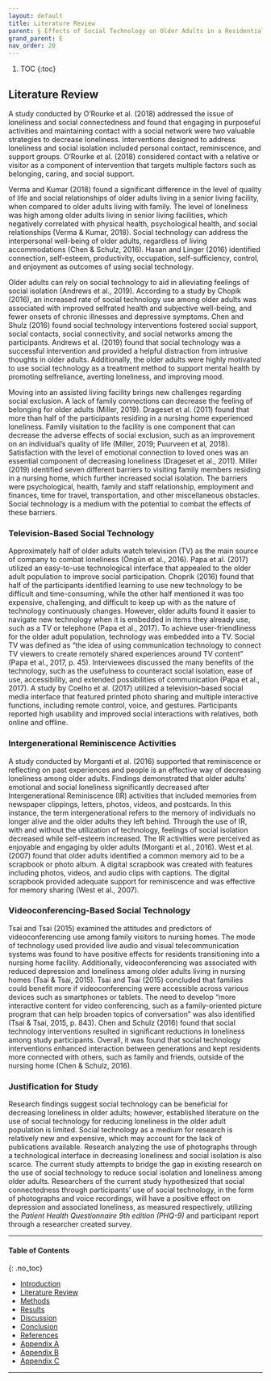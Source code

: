 ```yaml
---
layout: default
title: Literature Review
parent: § Effects of Social Technology on Older Adults in a Residential Living Facility 
grand_parent: E 
nav_order: 20 
---
```

<style>
.dont-break-out {
  /* These are technically the same, but use both */
  overflow-wrap: break-word;
  word-wrap: break-word;

     -ms-word-break: break-all;
  /* This is the dangerous one in WebKit, as it breaks things wherever */
  word-break: break-all;
  /* Instead use this non-standard one: */
  word-break: break-word;
}

.youtube-container {
    position: relative;
    width: 100%;
    height: 0;
    padding-bottom: 56.25%;
}
.youtube-video {
    position: absolute;
    top: 0;
    left: 0;
    width: 100%;
    height: 100%;
}

</style>

<div class="dont-break-out" markdown="1">

1. TOC
{:toc}

## Literature Review
A study conducted by O’Rourke et al. (2018) addressed the issue of loneliness and social connectedness and found that engaging in purposeful activities and maintaining contact with a social network were two valuable strategies to decrease loneliness. Interventions designed to address loneliness and social isolation included personal contact, reminiscence, and support groups. O’Rourke et al. (2018) considered contact with a relative or visitor as a component of intervention that targets multiple factors such as belonging, caring, and social support.

Verma and Kumar (2018) found a significant difference in the level of quality of life and social relationships of older adults living in a senior living facility, when compared to older adults living with family. The level of loneliness was high among older adults living in senior living facilities, which negatively correlated with physical health, psychological health, and social relationships (Verma & Kumar, 2018). Social technology can address the interpersonal well-being of older adults, regardless of living accommodations (Chen & Schulz, 2016). Hasan and Linger (2016) identified connection, self-esteem, productivity, occupation, self-sufficiency, control, and enjoyment as outcomes of using social technology.

Older adults can rely on social technology to aid in alleviating feelings of social isolation (Andrews et al., 2019). According to a study by Chopik (2016), an increased rate of social technology use among older adults was associated with improved selfrated health and subjective well-being, and fewer onsets of chronic illnesses and depressive symptoms. Chen and Shulz (2016) found social technology interventions fostered social support, social contacts, social connectivity, and social networks among the participants. Andrews et al. (2019) found that social technology was a successful intervention and provided a helpful distraction from intrusive thoughts in older adults. Additionally, the older adults were highly motivated to use social technology as a treatment method to support mental health by promoting selfreliance, averting loneliness, and improving mood.

Moving into an assisted living facility brings new challenges regarding social exclusion. A lack of family connections can decrease the feeling of belonging for older adults (Miller, 2019). Drageset et al. (2011) found that more than half of the participants residing in a nursing home experienced loneliness. Family visitation to the facility is one component that can decrease the adverse effects of social exclusion, such as an improvement on an individual’s quality of life (Miller, 2019; Puurveen et al, 2018). Satisfaction with the level of emotional connection to loved ones was an essential component of decreasing loneliness (Drageset et al., 2011). Miller (2019) identified seven different barriers to visiting family members residing in a nursing home, which further increased social isolation. The barriers were psychological, health, family and staff relationship, employment and finances, time for travel, transportation, and other miscellaneous obstacles. Social technology is a medium with the potential to combat the effects of these barriers.

### Television-Based Social Technology
Approximately half of older adults watch television (TV) as the main source of company to combat loneliness (Öngün et al., 2016). Papa et al. (2017) utilized an easy-to-use technological interface that appealed to the older adult population to improve social participation. Choprik (2016) found that half of the participants identified learning to use new technology to be difficult and time-consuming, while the other half mentioned it was too expensive, challenging, and difficult to keep up with as the nature of technology continuously changes. However, older adults found it easier to navigate new technology when it is embedded in items they already use, such as a TV or telephone (Papa et al., 2017). To achieve user-friendliness for the older adult population, technology was embedded into a TV. Social TV was defined as “the idea of using communication technology to connect TV viewers to create remotely shared experiences around TV content” (Papa et al., 2017, p. 45). Interviewees discussed the many benefits of the technology, such as the usefulness to counteract social isolation, ease of use, accessibility, and extended possibilities of communication (Papa et al., 2017). A study by Coelho et al. (2017) utilized a television-based social media interface that featured printed photo sharing and multiple interactive functions, including remote control, voice, and gestures. Participants reported high usability and improved social interactions with relatives, both online and offline.

### Intergenerational Reminiscence Activities
A study conducted by Morganti et al. (2016) supported that reminiscence or reflecting on past experiences and people is an effective way of decreasing loneliness among older adults. Findings demonstrated that older adults’ emotional and social loneliness significantly decreased after Intergenerational Reminiscence (IR) activities that included memories from newspaper clippings, letters, photos, videos, and postcards. In this instance, the term intergenerational refers to the memory of individuals no longer alive and the older adults they left behind. Through the use of IR, with and without the utilization of technology, feelings of social isolation decreased while self-esteem increased. The IR activities were perceived as enjoyable and engaging by older adults (Morganti et al., 2016). West et al. (2007) found that older adults identified a common memory aid to be a scrapbook or photo album. A digital scrapbook was created with features including photos, videos, and audio clips with captions. The digital scrapbook provided adequate support for reminiscence and was effective for memory sharing (West et al., 2007).

### Videoconferencing-Based Social Technology 
Tsai and Tsai (2015) examined the attitudes and predictors of videoconferencing use among family visitors to nursing homes. The mode of technology used provided live audio and visual telecommunication systems was found to have positive effects for residents transitioning into a nursing home facility. Additionally, videoconferencing was associated with reduced depression and loneliness among older adults living in nursing homes (Tsai & Tsai, 2015). Tsai and Tsai (2015) concluded that families could benefit more if videoconferencing were accessible across various devices such as smartphones or tablets. The need to develop “more interactive content for video conferencing, such as a family-oriented picture program that can help broaden topics of conversation” was also identified (Tsai & Tsai, 2015, p. 843). Chen and Schulz (2016) found that social technology interventions resulted in significant reductions in loneliness among study participants. Overall, it was found that social technology interventions enhanced interaction between generations and kept residents more connected with others, such as family and friends, outside of the nursing home (Chen & Schulz, 2016).

### Justification for Study
Research findings suggest social technology can be beneficial for decreasing loneliness in older adults; however, established literature on the use of social technology for reducing loneliness in the older adult population is limited. Social technology as a medium for research is relatively new and expensive, which may account for the lack of publications available. Research analyzing the use of photographs through a technological interface in decreasing loneliness and social isolation is also scarce. The current study attempts to bridge the gap in existing research on the use of social technology to reduce social isolation and loneliness among older adults. Researchers of the current study hypothesized that social connectedness through participants’ use of social technology, in the form of photographs and voice recordings, will have a positive effect on depression and associated loneliness, as measured respectively, utilizing the *Patient Health Questionnaire 9th edition (PHQ-9)* and participant report through a researcher created survey.

***

#### Table of Contents
{: .no_toc}

<ul><li> <a href="/docs/E/Effects-of-Social-Technology-on-Older-Adults-in-a-Residential-Living-Facility-1/">Introduction</a></li><li> <a href="/docs/E/Effects-of-Social-Technology-on-Older-Adults-in-a-Residential-Living-Facility-2/">Literature Review</a></li><li> <a href="/docs/E/Effects-of-Social-Technology-on-Older-Adults-in-a-Residential-Living-Facility-3/">Methods</a></li><li> <a href="/docs/E/Effects-of-Social-Technology-on-Older-Adults-in-a-Residential-Living-Facility-4/">Results</a></li><li> <a href="/docs/E/Effects-of-Social-Technology-on-Older-Adults-in-a-Residential-Living-Facility-5/">Discussion</a></li><li> <a href="/docs/E/Effects-of-Social-Technology-on-Older-Adults-in-a-Residential-Living-Facility-6/">Conclusion</a></li><li> <a href="/docs/E/Effects-of-Social-Technology-on-Older-Adults-in-a-Residential-Living-Facility-7/">References</a></li><li> <a href="/docs/E/Effects-of-Social-Technology-on-Older-Adults-in-a-Residential-Living-Facility-8/">Appendix A</a></li><li> <a href="/docs/E/Effects-of-Social-Technology-on-Older-Adults-in-a-Residential-Living-Facility-9/">Appendix B</a></li><li> <a href="/docs/E/Effects-of-Social-Technology-on-Older-Adults-in-a-Residential-Living-Facility-10/">Appendix C</a></li></ul>


***

</div>
